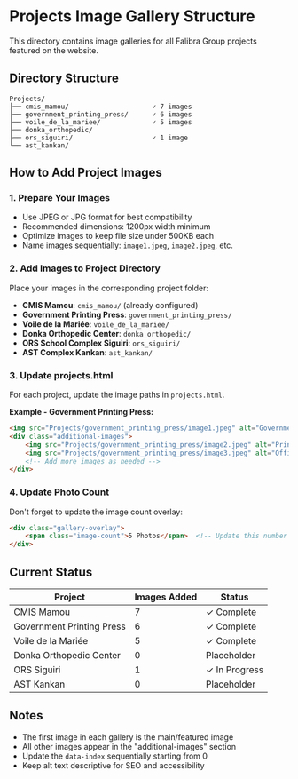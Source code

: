 # Projects Image Gallery Structure

This directory contains image galleries for all Falibra Group projects featured on the website.

## Directory Structure

```
Projects/
├── cmis_mamou/                     ✓ 7 images
├── government_printing_press/      ✓ 6 images
├── voile_de_la_mariee/             ✓ 5 images
├── donka_orthopedic/
├── ors_siguiri/                    ✓ 1 image
└── ast_kankan/
```

## How to Add Project Images

### 1. Prepare Your Images
- Use JPEG or JPG format for best compatibility
- Recommended dimensions: 1200px width minimum
- Optimize images to keep file size under 500KB each
- Name images sequentially: `image1.jpeg`, `image2.jpeg`, etc.

### 2. Add Images to Project Directory
Place your images in the corresponding project folder:
- **CMIS Mamou**: `cmis_mamou/` (already configured)
- **Government Printing Press**: `government_printing_press/`
- **Voile de la Mariée**: `voile_de_la_mariee/`
- **Donka Orthopedic Center**: `donka_orthopedic/`
- **ORS School Complex Siguiri**: `ors_siguiri/`
- **AST Complex Kankan**: `ast_kankan/`

### 3. Update projects.html

For each project, update the image paths in `projects.html`.

**Example - Government Printing Press:**

```html
<img src="Projects/government_printing_press/image1.jpeg" alt="Government Printing Press - Main Building" class="gallery-item main-image" data-gallery="printing" data-index="0">
<div class="additional-images">
    <img src="Projects/government_printing_press/image2.jpeg" alt="Printing Equipment Installation" class="gallery-item" data-gallery="printing" data-index="1">
    <img src="Projects/government_printing_press/image3.jpeg" alt="Office Spaces" class="gallery-item" data-gallery="printing" data-index="2">
    <!-- Add more images as needed -->
</div>
```

### 4. Update Photo Count

Don't forget to update the image count overlay:

```html
<div class="gallery-overlay">
    <span class="image-count">5 Photos</span>  <!-- Update this number -->
</div>
```

## Current Status

| Project | Images Added | Status |
|---------|-------------|---------|
| CMIS Mamou | 7 | ✓ Complete |
| Government Printing Press | 6 | ✓ Complete |
| Voile de la Mariée | 5 | ✓ Complete |
| Donka Orthopedic Center | 0 | Placeholder |
| ORS Siguiri | 1 | ✓ In Progress |
| AST Kankan | 0 | Placeholder |

## Notes

- The first image in each gallery is the main/featured image
- All other images appear in the "additional-images" section
- Update the `data-index` sequentially starting from 0
- Keep alt text descriptive for SEO and accessibility

